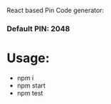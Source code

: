 React based Pin Code generator:

### Default PIN: 2048

# Usage:

- npm i 
- npm start
- npm test


